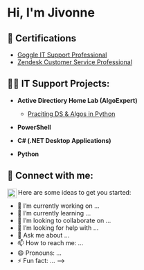 <h1>Hi, I'm Jivonne
<h2>📄 Certifications</h2>
  
 - [Goggle IT Support Professional](https://www.coursera.org/account/accomplishments/specialization/EIGX1WU2T2T6)
 - [Zendesk Customer Service Professional](https://www.linkedin.com/learning/certificates/af24206562ff43b21d9809211105fdd133365004874a5f803a754b4cc872ddf4)
   
<h2>👨‍💻 IT Support Projects:</h2>



- <b> Active Directiory Home Lab (AlgoExpert)</b>
  - [Praciting DS & Algos in Python](https://github.com/joshmadakor1/Algorithms-Practice)

- <b>PowerShell</b>

- <b>C# (.NET Desktop Applications)</b>

- <b>Python</b>
 


<h2> 🤳 Connect with me:</h2>


[<img align="left" alt="JivonneGill | LinkedIn" width="22px" src="https://cdn.jsdelivr.net/npm/simple-icons@v3/icons/linkedin.svg" />][linkedin]



[linkedin]: www.linkedin.com/in/jivonne-gill



Here are some ideas to get you started:

- 🔭 I’m currently working on ...
- 🌱 I’m currently learning ...
- 👯 I’m looking to collaborate on ...
- 🤔 I’m looking for help with ...
- 💬 Ask me about ...
- 📫 How to reach me: ...
- 😄 Pronouns: ...
- ⚡ Fun fact: ...
-->
